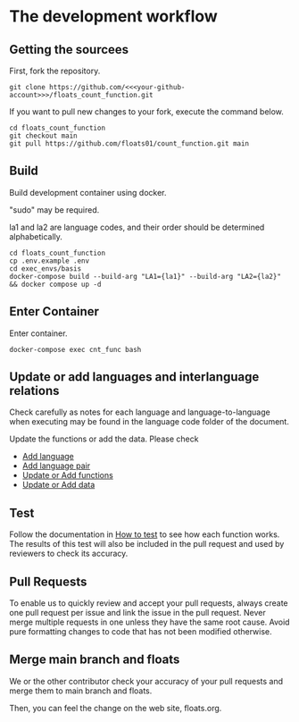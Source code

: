 # The development workflow

## Getting the sourcees
First, fork the repository.
```
git clone https://github.com/<<<your-github-account>>>/floats_count_function.git
```

If you want to pull new changes to your fork, execute the command below.
```
cd floats_count_function
git checkout main
git pull https://github.com/floats01/count_function.git main
```

## Build
Build development container using docker.

"sudo" may be required.

la1 and la2 are language codes, and their order should be determined alphabetically.
```
cd floats_count_function
cp .env.example .env
cd exec_envs/basis
docker-compose build --build-arg "LA1={la1}" --build-arg "LA2={la2}" && docker compose up -d
```

## Enter Container
Enter container.

```
docker-compose exec cnt_func bash
```
## Update or add languages and interlanguage relations
Check carefully as notes for each language and language-to-language when executing may be found in the language code folder of the document.

Update the functions or add the data.
Please check 
- [Add language](Add_language.md)
- [Add language pair](Add_language_pair.md)
- [Update or Add functions](Update_or_Add_functions.md)
- [Update or Add data](Update_or_Add_data.md)

## Test 
Follow the documentation in [How to test](How_to_test.md) to see how each function works.
The results of this test will also be included in the pull request and used by reviewers to check its accuracy.

## Pull Requests

To enable us to quickly review and accept your pull requests, always create one pull request per issue and link the issue in the pull request. Never merge multiple requests in one unless they have the same root cause.  Avoid pure formatting changes to code that has not been modified otherwise.

## Merge main branch and floats

We or the other contributor check your accuracy of your pull requests and merge them to main branch and floats.

Then, you can feel the change on the web site, floats.org.

